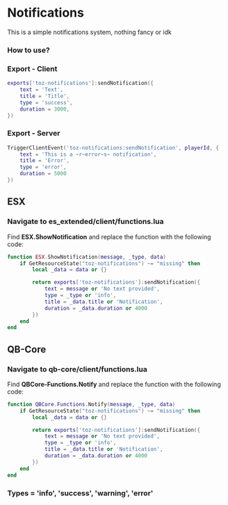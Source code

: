 # Notifications
This is a simple notifications system, nothing fancy or idk


### How to use? 

### Export - Client
> 
```lua
exports['toz-notifications']:sendNotification({
    text = 'Text',
    title = 'Title',
    type = 'success',
    duration = 3000,
})
```
### Export - Server

>
```lua
TriggerClientEvent('toz-notifications:sendNotification', playerId, {
    text = 'This is a ~r~error~s~ notification',
    title = 'Error',
    type = 'error',
    duration = 5000
})
```




## ESX 
### Navigate to es_extended/client/functions.lua
Find **ESX.ShowNotification** and replace the function with the following code:

```lua
function ESX.ShowNotification(message, _type, data)
    if GetResourceState("toz-notifications") ~= "missing" then
        local _data = data or {}

        return exports['toz-notifications']:sendNotification({
            text = message or 'No text provided',
            type = _type or 'info',
            title = _data.title or 'Notification',
            duration = _data.duration or 4000
        })
    end
end
```


## QB-Core 
### Navigate to qb-core/client/functions.lua
Find **QBCore-Functions.Notify** and replace the function with the following code:
```lua
function QBCore.Functions.Notify(message, _type, data)
    if GetResourceState("toz-notifications") ~= "missing" then
        local _data = data or {}

        return exports['toz-notifications']:sendNotification({
            text = message or 'No text provided',
            type = _type or 'info',
            title = _data.title or 'Notification',
            duration = _data.duration or 4000
        })
    end
end
```

### Types = 'info', 'success', 'warning', 'error'
